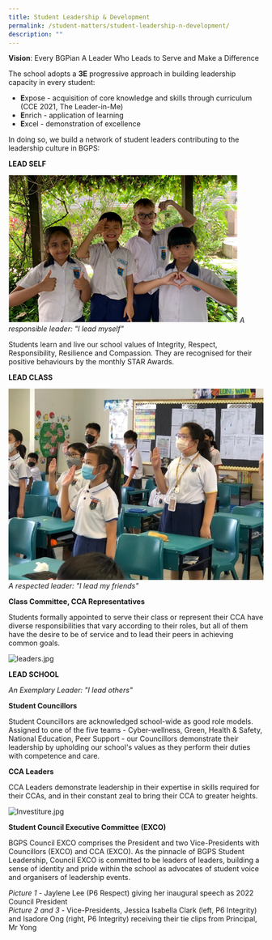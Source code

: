 ```yaml
---
title: Student Leadership & Development
permalink: /student-matters/student-leadership-n-development/
description: ""
---
```

**Vision**: Every BGPian A Leader Who Leads to Serve and Make a Difference  
  
The school adopts a **3E** progressive approach in building leadership capacity in every student:  

*   **E**xpose - acquisition of core knowledge and skills through curriculum (CCE 2021, The Leader-in-Me)
*   **E**nrich - application of learning 
*   **E**xcel - demonstration of excellence

In doing so, we build a network of student leaders contributing to the leadership culture in BGPS:

**LEAD SELF**  

![Lead self](/images/Lead%20self.png)
_A responsible leader: "I lead myself"_

Students learn and live our school values of Integrity, Respect, Responsibility, Resilience and Compassion. They are recognised for their positive behaviours by the monthly STAR Awards.

**LEAD CLASS**

![lead class](/images/lead%20class.jpeg)
_A respected leader: "I lead my friends"_

**Class Committee, CCA Representatives**

Students formally appointed to serve their class or represent their CCA have diverse responsibilities that vary according to their roles, but all of them have the desire to be of service and to lead their peers in achieving common goals. 

![leaders.jpg](https://bedokgreenpri.moe.edu.sg/qql/slot/u204/Student%20Leadership/leaders.jpg)

**LEAD SCHOOL**  

_An Exemplary Leader: "I lead others"_

**Student Councillors**

Student Councillors are acknowledged school-wide as good role models. Assigned to one of the five teams - Cyber-wellness, Green, Health & Safety, National Education, Peer Support - our Councillors demonstrate their leadership by upholding our school's values as they perform their duties with competence and care. 

  

**CCA Leaders**  

CCA Leaders demonstrate leadership in their expertise in skills required for their CCAs, and in their constant zeal to bring their CCA to greater heights.

  

![Investiture.jpg](https://bedokgreenpri.moe.edu.sg/qql/slot/u204/Student%20Leadership/Investiture.jpg)

**Student Council Executive Committee (EXCO)**  

BGPS Council EXCO comprises the President and two Vice-Presidents with Councillors (EXCO) and CCA (EXCO). As the pinnacle of BGPS Student Leadership, Council EXCO is committed to be leaders of leaders, building a sense of identity and pride within the school as advocates of student voice and organisers of leadership events. 

  
  
_Picture 1_ \- Jaylene Lee (P6 Respect) giving her inaugural speech as 2022 Council President  
_Picture 2 and 3_ \- Vice-Presidents, Jessica Isabella Clark (left, P6 Integrity) and Isadore Ong (right, P6 Integrity) receiving their tie clips from Principal, Mr Yong